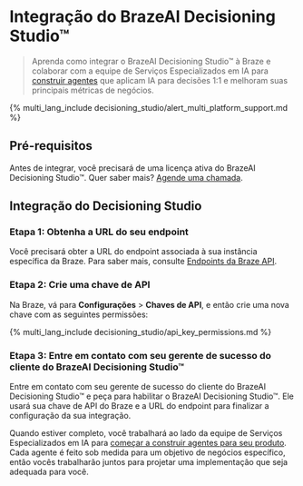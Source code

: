 # Integração do BrazeAI Decisioning Studio™

> Aprenda como integrar o BrazeAI Decisioning Studio™ à Braze e colaborar com a equipe de Serviços Especializados em IA para [construir agentes]({{site.baseurl}}/user_guide/brazeai/decisioning_studio/building_agents) que aplicam IA para decisões 1:1 e melhoram suas principais métricas de negócios.

{% multi_lang_include decisioning_studio/alert_multi_platform_support.md %}

## Pré-requisitos

Antes de integrar, você precisará de uma licença ativa do BrazeAI Decisioning Studio™. Quer saber mais? [Agende uma chamada](https://www.braze.com/get-started/).

## Integração do Decisioning Studio

### Etapa 1: Obtenha a URL do seu endpoint

Você precisará obter a URL do endpoint associada à sua instância específica da Braze. Para saber mais, consulte [Endpoints da Braze API]({{site.baseurl}}/developer_guide/rest_api/basics/#endpoints).

### Etapa 2: Crie uma chave de API

Na Braze, vá para **Configurações** > **Chaves de API**, e então crie uma nova chave com as seguintes permissões:

{% multi_lang_include decisioning_studio/api_key_permissions.md %}

### Etapa 3: Entre em contato com seu gerente de sucesso do cliente do BrazeAI Decisioning Studio™

Entre em contato com seu gerente de sucesso do cliente do BrazeAI Decisioning Studio™ e peça para habilitar o BrazeAI Decisioning Studio™. Ele usará sua chave de API do Braze e a URL do endpoint para finalizar a configuração da sua integração.

Quando estiver completo, você trabalhará ao lado da equipe de Serviços Especializados em IA para [começar a construir agentes para seu produto]({{site.baseurl}}/user_guide/brazeai/decisioning_studio/building_agents). Cada agente é feito sob medida para um objetivo de negócios específico, então vocês trabalharão juntos para projetar uma implementação que seja adequada para você.
